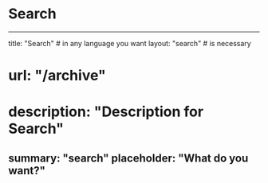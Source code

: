 # Search

---
title: "Search" # in any language you want
layout: "search" # is necessary
# url: "/archive"
# description: "Description for Search"
summary: "search"
placeholder: "What do you want?"
---

